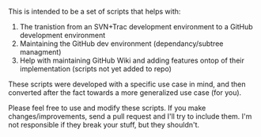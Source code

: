 This is intended to be a set of scripts that helps with:
1) The tranistion from an SVN+Trac development environment to a GitHub development environment
2) Maintaining the GitHub dev environment (dependancy/subtree managment)
3) Help with maintaining GitHub Wiki and adding features ontop of their implementation (scripts not yet added to repo)


These scripts were developed with a specific use case in mind, and then converted after the fact towards a more generalized use case (for you).

Please feel free to use and modify these scripts. If you make changes/improvements, send a pull request and I'll try to include them. I'm not responsible if they break your stuff, but they shouldn't.
